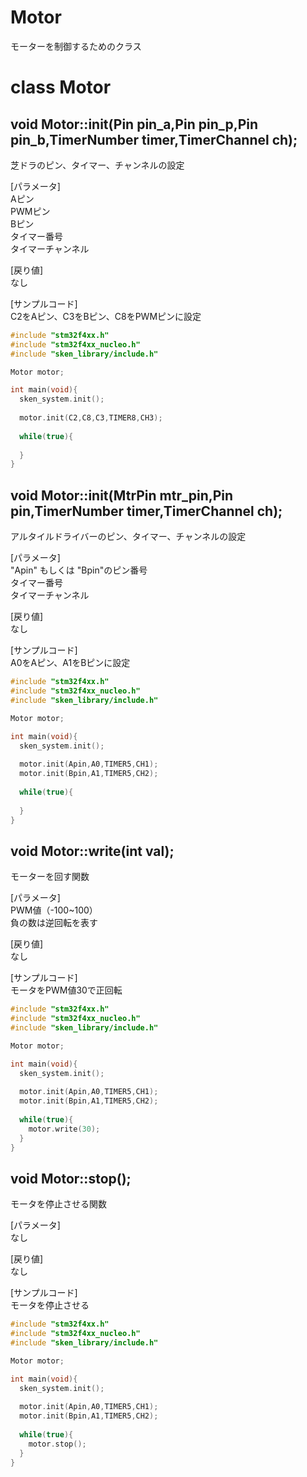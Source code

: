 # Motor
モーターを制御するためのクラス

# class Motor
## void Motor::init(Pin pin_a,Pin pin_p,Pin pin_b,TimerNumber timer,TimerChannel ch);
芝ドラのピン、タイマー、チャンネルの設定  

[パラメータ]  
Aピン  
PWMピン  
Bピン  
タイマー番号  
タイマーチャンネル  

[戻り値]  
なし

[サンプルコード]  
C2をAピン、C3をBピン、C8をPWMピンに設定
``` c++
#include "stm32f4xx.h"
#include "stm32f4xx_nucleo.h"
#include "sken_library/include.h"

Motor motor;

int main(void){
  sken_system.init();
  
  motor.init(C2,C8,C3,TIMER8,CH3);
  
  while(true){
    
  }
}
```

## void Motor::init(MtrPin mtr_pin,Pin pin,TimerNumber timer,TimerChannel ch);
アルタイルドライバーのピン、タイマー、チャンネルの設定  

[パラメータ]  
"Apin" もしくは "Bpin"のピン番号  
タイマー番号  
タイマーチャンネル   

[戻り値]  
なし

[サンプルコード]  
A0をAピン、A1をBピンに設定
``` c++
#include "stm32f4xx.h"
#include "stm32f4xx_nucleo.h"
#include "sken_library/include.h"

Motor motor;

int main(void){
  sken_system.init();
  
  motor.init(Apin,A0,TIMER5,CH1);
  motor.init(Bpin,A1,TIMER5,CH2);
  
  while(true){
    
  }
}
```

## void Motor::write(int val);
モーターを回す関数  

[パラメータ]  
PWM値（-100~100）  
負の数は逆回転を表す  

[戻り値]  
なし

[サンプルコード]  
モータをPWM値30で正回転
``` c++
#include "stm32f4xx.h"
#include "stm32f4xx_nucleo.h"
#include "sken_library/include.h"

Motor motor;

int main(void){
  sken_system.init();
  
  motor.init(Apin,A0,TIMER5,CH1);
  motor.init(Bpin,A1,TIMER5,CH2);
  
  while(true){
    motor.write(30);
  }
}
```

## void Motor::stop();
モータを停止させる関数  

[パラメータ]  
なし

[戻り値]  
なし

[サンプルコード]  
モータを停止させる
``` c++
#include "stm32f4xx.h"
#include "stm32f4xx_nucleo.h"
#include "sken_library/include.h"

Motor motor;

int main(void){
  sken_system.init();
  
  motor.init(Apin,A0,TIMER5,CH1);
  motor.init(Bpin,A1,TIMER5,CH2);
  
  while(true){
    motor.stop();
  }
}
```
